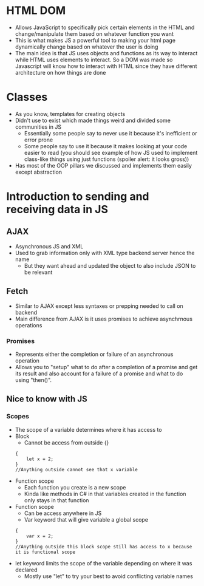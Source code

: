 # HTML DOM
* Allows JavaScript to specifically pick certain elements in the HTML and change/manipulate them based on whatever function you want
* This is what makes JS a powerful tool to making your html page dynamically change based on whatever the user is doing
* The main idea is that JS uses objects and functions as its way to interact while HTML uses elements to interact. So a DOM was made so Javascript will know how to interact with HTML since they have different architecture on how things are done

# Classes
* As you know, templates for creating objects
* Didn't use to exist which made things weird and divided some communities in JS
    * Essentially some people say to never use it because it's inefficient or error prone
    * Some people say to use it because it makes looking at your code easier to read (you should see example of how JS used to implement class-like things using just functions (spoiler alert: it looks gross))
* Has most of the OOP pillars we discussed and implements them easily except abstraction

# Introduction to sending and receiving data in JS
## AJAX
* Asynchronous JS and XML
* Used to grab information only with XML type backend server hence the name
    * But they want ahead and updated the object to also include JSON to be relevant
## Fetch
* Similar to AJAX except less syntaxes or prepping needed to call on backend
* Main difference from AJAX is it uses promises to achieve asynchrnous operations
### Promises
* Represents either the completion or failure of an asynchronous operation
* Allows you to "setup" what to do after a completion of a promise and get its result and also account for a failure of a promise and what to do using "then()".

## Nice to know with JS
### Scopes
* The scope of a variable determines where it has access to
* Block
    * Cannot be access from outside {}
    ```JS
    {
        let x = 2;
    }
    //Anything outside cannot see that x variable
    ```
* Function scope
    * Each function you create is a new scope
    * Kinda like methods in C# in that variables created in the function only stays in that function
* Function scope
    * Can be access anywhere in JS
    * Var keyword that will give variable a global scope
    ```JS
    {
        var x = 2;
    }
    //Anything outside this block scope still has access to x because it is functional scope
    ```
* let keyword limits the scope of the variable depending on where it was declared
    * Mostly use "let" to try your best to avoid conflicting variable names